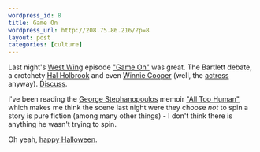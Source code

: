 ```yaml
--- 
wordpress_id: 8
title: Game On
wordpress_url: http://208.75.86.216/?p=8
layout: post
categories: [culture]
---
```

Last night's <a href="http://www.nbc.com/The_West_Wing/index.html">West Wing</a> episode <a href="http://www.televisionwithoutpity.com/story.cgi?show=4&story=4028">"Game On"</a> was great. The Bartlett debate, a crotchety <a href="http://us.imdb.com/Name?Holbrook,+Hal">Hal Holbrook</a> and even <a href="http://us.imdb.com/Title?0094582">Winnie Cooper</a> (well, the <a href="http://us.imdb.com/Name?McKellar,%20Danica">actress</a> anyway). <a href="http://www.televisionwithoutpity.com/ijsbb/forum.cgi?action=list&forum=31&idtopic=1880591&fromdays=10&s=date&g=0">Discuss</a>.

I've been reading the <a href="http://abcnews.go.com/sections/ThisWeek/ThisWeek/stephanopoulos_george_bio.html">George Stephanopoulos</a> memoir <a href="http://www.amazon.com/exec/obidos/ASIN/0316930164/">"All Too Human"</a>, which makes me think the scene last night were they choose <i>not</i> to spin a story is pure fiction (among many other things) - I don't think there is anything he wasn't trying to spin.

Oh yeah, <a href="http://www.ucomics.com/foxtrot/2002/10/31/">happy Halloween</a>.
